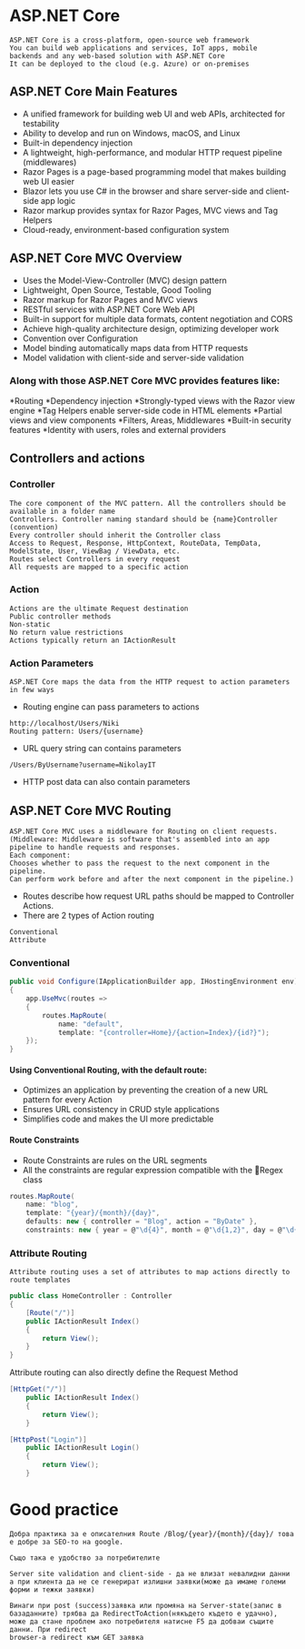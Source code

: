 # ASP.NET Core
```
ASP.NET Core is a cross-platform, open-source web framework
You can build web applications and services, IoT apps, mobile
backends and any web-based solution with ASP.NET Core
It can be deployed to the cloud (e.g. Azure) or on-premises
```
## ASP.NET Core Main Features
* A unified framework for building web UI and web APIs, architected for testability
* Ability to develop and run on Windows, macOS, and Linux
* Built-in dependency injection
* A lightweight, high-performance, and modular HTTP request pipeline (middlewares)
* Razor Pages is a page-based programming model that makes building web UI easier
* Blazor lets you use C# in the browser and share server-side and client-side app logic
* Razor markup provides syntax for Razor Pages, MVC views and Tag Helpers
* Cloud-ready, environment-based configuration system

## ASP.NET Core MVC Overview
* Uses the Model-View-Controller (MVC) design pattern
* Lightweight, Open Source, Testable, Good Tooling
* Razor markup for Razor Pages and MVC views
* RESTful services with ASP.NET Core Web API
* Built-in support for multiple data formats, content negotiation and CORS
* Achieve high-quality architecture design, optimizing developer work
* Convention over Configuration
* Model binding automatically maps data from HTTP requests
* Model validation with client-side and server-side validation

### Along with those ASP.NET Core MVC provides features like:
*Routing
*Dependency injection
*Strongly-typed views with the Razor view engine
*Tag Helpers enable server-side code in HTML elements
*Partial views and view components
*Filters, Areas, Middlewares
*Built-in security features
*Identity with users, roles and external providers

## Controllers and actions
### Controller
```
The core component of the MVC pattern. All the controllers should be available in a folder name 
Controllers. Controller naming standard should be {name}Controller (convention)
Every controller should inherit the Controller class
Access to Request, Response, HttpContext, RouteData, TempData, ModelState, User, ViewBag / ViewData, etc.
Routes select Controllers in every request
All requests are mapped to a specific action
```
### Action
```
Actions are the ultimate Request destination
Public controller methods
Non-static
No return value restrictions
Actions typically return an IActionResult
```
### Action Parameters
```
ASP.NET Core maps the data from the HTTP request to action parameters in few ways
```
* Routing engine can pass parameters to actions
```
http://localhost/Users/Niki
Routing pattern: Users/{username}
```
* URL query string can contains parameters
```
/Users/ByUsername?username=NikolayIT
```
* HTTP post data can also contain parameters

## ASP.NET Core MVC Routing
```
ASP.NET Core MVC uses a middleware for Routing on client requests.
(Middleware: Middleware is software that's assembled into an app pipeline to handle requests and responses.
Each component:
Chooses whether to pass the request to the next component in the pipeline.
Can perform work before and after the next component in the pipeline.)
```
* Routes describe how request URL paths should be mapped to Controller Actions.
* There are 2 types of Action routing
```
Conventional
Attribute
```
### Conventional
```C#
public void Configure(IApplicationBuilder app, IHostingEnvironment env)
{
    app.UseMvc(routes =>
    {
        routes.MapRoute(
            name: "default",
            template: "{controller=Home}/{action=Index}/{id?}");
    });
}
```
#### Using Conventional Routing, with the default route:
* Optimizes an application by preventing the creation of a new URL pattern for every Action
* Ensures URL consistency in CRUD style applications
* Simplifies code and makes the UI more predictable
#### Route Constraints
* Route Constraints are rules on the URL segments
* All the constraints are regular expression compatible with the Regex class
```C#
routes.MapRoute(
    name: "blog",
    template: "{year}/{month}/{day}",
    defaults: new { controller = "Blog", action = "ByDate" },
    constraints: new { year = @"\d{4}", month = @"\d{1,2}", day = @"\d{1,2}", });
```
### Attribute Routing
```
Attribute routing uses a set of attributes to map actions directly to route templates
```
```C#
public class HomeController : Controller
{
    [Route("/")]
    public IActionResult Index()
    {
        return View();
    }
}
```
Attribute routing can also directly define the Request Method
```C#
[HttpGet("/")]
    public IActionResult Index()
    {
        return View();
    }

[HttpPost("Login")]
    public IActionResult Login()
    {
        return View();
    }
```

# Good practice
```
Добра практика за е описателния Route /Blog/{year}/{month}/{day}/ това е добре за SEO-то на google.

Също така е удобство за потребителите

Server site validation and client-side - да не влизат невалидни данни а при клиента да не се генерират излишни заявки(може да имаме големи форми и тежки заявки)

Винаги при post (success)заявка или промяна на Server-state(запис в базаданните) трябва да RedirectToAction(някъдето където е удачно),
може да стане проблем ако потребителя натисне F5 да добваи същите данни. При redirect
browser-а redirect към GET заявка
```



